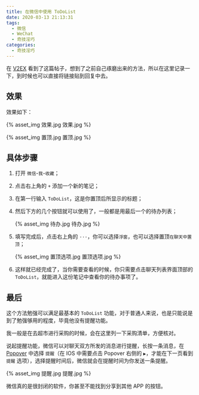 ```yaml
---
title: 在微信中使用 ToDoList
date: 2020-03-13 21:13:31
tags:
  - 微信
  - WeChat
  - 奇技淫巧
categories:
  - 奇技淫巧
---
```


在 [V2EX](https://www.v2ex.com/t/650838) 看到了这篇帖子，想到了之前自己琢磨出来的方法，所以在这里记录一下，到时候也可以直接将链接贴到回复中去。

<!-- more -->

##  效果

效果如下：

<!-- ![效果.jpg](https://i.loli.net/2020/03/13/pcINsy3t4xwO8ro.jpg) -->
{% asset_img 效果.jpg 效果.jpg %}

<!-- ![置顶.jpg](https://i.loli.net/2020/03/13/oqslDcLjPWhFyJt.jpg) -->
{% asset_img 置顶.jpg 置顶.jpg %}

##  具体步骤

1.  打开 `微信`-`我`-`收藏`；

2.  点击右上角的 `+` 添加一个新的笔记；

3.  在第一行输入 `ToDoList`，这是你置顶后所显示的标题；

4.  然后下方的几个按钮就可以使用了，一般都是用最后一个的待办列表；

    <!-- ![待办](https://i.loli.net/2020/03/13/IDoYRdFaKsw1bHq.jpg) -->
    {% asset_img 待办.jpg 待办.jpg %}

5.  填写完成后，点击右上角的 `···`，你可以选择`浮窗`，也可以选择置顶`在聊天中置顶`；

    <!-- ![置顶选项.jpg](https://i.loli.net/2020/03/13/9FCy2oXMiQdrla1.jpg) -->
    {% asset_img 置顶选项.jpg 置顶选项.jpg %}

6.  这样就已经完成了，当你需要查看的时候，你只需要点击聊天列表界面顶部的 `ToDoList`，就能进入这份笔记中查看你的待办事项了。

##  最后

这个方法勉强可以满足最基本的 `ToDoList` 功能，对于普通人来说，也是只能说是到了勉强够用的程度，毕竟他没有提醒功能。

我一般是在去超市进行采购的时候，会在这里列一下采购清单，方便核对。

说起提醒功能，微信可以对聊天双方所发的消息进行提醒，长按一条消息，在 [Popover](https://zhuanlan.zhihu.com/p/29026281) 中选择 `提醒`（在 IOS 中需要点击 Popover 右侧的 `▶`，才能在下一页看到 `提醒` 选项），选择提醒时间后，微信就会在提醒时间为你发送一条提醒。

<!-- ![提醒](https://i.loli.net/2020/03/13/hrTYKjQmvH3zxb4.jpg) -->
{% asset_img 提醒.jpg 提醒.jpg %}

微信真的是很封闭的软件，你甚至不能找到分享到其他 APP 的按钮。
